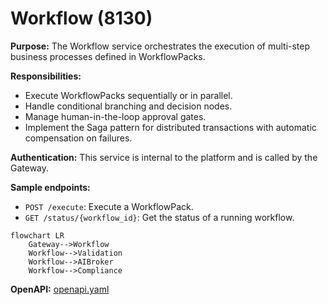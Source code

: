# Workflow (8130)

**Purpose:** The Workflow service orchestrates the execution of multi-step business processes defined in WorkflowPacks.

**Responsibilities:**
- Execute WorkflowPacks sequentially or in parallel.
- Handle conditional branching and decision nodes.
- Manage human-in-the-loop approval gates.
- Implement the Saga pattern for distributed transactions with automatic compensation on failures.

**Authentication:** This service is internal to the platform and is called by the Gateway.

**Sample endpoints:**
- `POST /execute`: Execute a WorkflowPack.
- `GET /status/{workflow_id}`: Get the status of a running workflow.

```mermaid
flowchart LR
    Gateway-->Workflow
    Workflow-->Validation
    Workflow-->AIBroker
    Workflow-->Compliance
```

**OpenAPI:** [openapi.yaml](./openapi.yaml)
